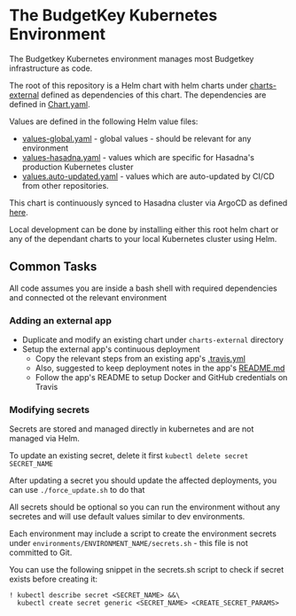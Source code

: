 # The BudgetKey Kubernetes Environment

The Budgetkey Kubernetes environment manages most Budgetkey infrastructure as code.

The root of this repository is a Helm chart with helm charts under [charts-external](/charts-external) defined as dependencies of this chart.
The dependencies are defined in [Chart.yaml](/Chart.yaml). 

Values are defined in the following Helm value files:

* [values-global.yaml](/values-global.yaml) - global values - should be relevant for any environment
* [values-hasadna.yaml](/values-hasadna.yaml) - values which are specific for Hasadna's production Kubernetes cluster
* [values.auto-updated.yaml](/values.auto-updated.yaml) - values which are auto-updated by CI/CD from other repositories.

This chart is continuously synced to Hasadna cluster via ArgoCD as defined [here](https://github.com/hasadna/hasadna-k8s/blob/master/apps/hasadna-argocd/values-hasadna.yaml).

Local development can be done by installing either this root helm chart or any of the dependant charts to your local Kubernetes cluster using Helm.

## Common Tasks

All code assumes you are inside a bash shell with required dependencies and connected ot the relevant environment

### Adding an external app

* Duplicate and modify an existing chart under `charts-external` directory
* Setup the external app's continuous deployment
  * Copy the relevant steps from an existing app's [.travis.yml](https://github.com/OriHoch/socialmap-app-main-page/blob/master/.travis.yml)
  * Also, suggested to keep deployment notes in the app's [README.md](https://github.com/OriHoch/socialmap-app-main-page/blob/master/README.md#deployment)
  * Follow the app's README to setup Docker and GitHub credentials on Travis

### Modifying secrets

Secrets are stored and managed directly in kubernetes and are not managed via Helm.

To update an existing secret, delete it first `kubectl delete secret SECRET_NAME`

After updating a secret you should update the affected deployments, you can use `./force_update.sh` to do that

All secrets should be optional so you can run the environment without any secretes and will use default values similar to dev environments.

Each environment may include a script to create the environment secrets under `environments/ENVIRONMENT_NAME/secrets.sh` - this file is not committed to Git.

You can use the following snippet in the secrets.sh script to check if secret exists before creating it:

```
! kubectl describe secret <SECRET_NAME> &&\
  kubectl create secret generic <SECRET_NAME> <CREATE_SECRET_PARAMS>
```
